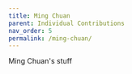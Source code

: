 ```yaml
---
title: Ming Chuan
parent: Individual Contributions
nav_order: 5
permalink: /ming-chuan/
---
```


Ming Chuan's stuff
